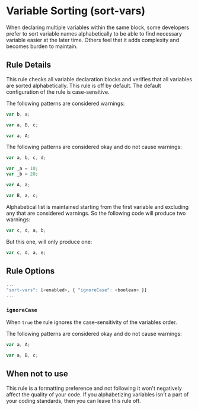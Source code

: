 # Variable Sorting (sort-vars)

When declaring multiple variables within the same block, some developers prefer to sort variable names alphabetically to be able to find necessary variable easier at the later time. Others feel that it adds complexity and becomes burden to maintain.

## Rule Details

This rule checks all variable declaration blocks and verifies that all variables are sorted alphabetically. This rule is off by default.
The default configuration of the rule is case-sensitive.

The following patterns are considered warnings:

```js
var b, a;

var a, B, c;

var a, A;
```

The following patterns are considered okay and do not cause warnings:

```js
var a, b, c, d;

var _a = 10;
var _b = 20;

var A, a;

var B, a, c;
```

Alphabetical list is maintained starting from the first variable and excluding any that are considered warnings. So the following code will produce two warnings:

```js
var c, d, a, b;
```

But this one, will only produce one:

```js
var c, d, a, e;
```

## Rule Options

```js
...
"sort-vars": [<enabled>, { "ignoreCase": <boolean> }]
...
```

### `ignoreCase`

When `true` the rule ignores the case-sensitivity of the variables order.

The following patterns are considered okay and do not cause warnings:

```js
var a, A;

var a, B, c;
```

## When not to use

This rule is a formatting preference and not following it won't negatively affect the quality of your code. If you alphabetizing variables isn't a part of your coding standards, then you can leave this rule off.
